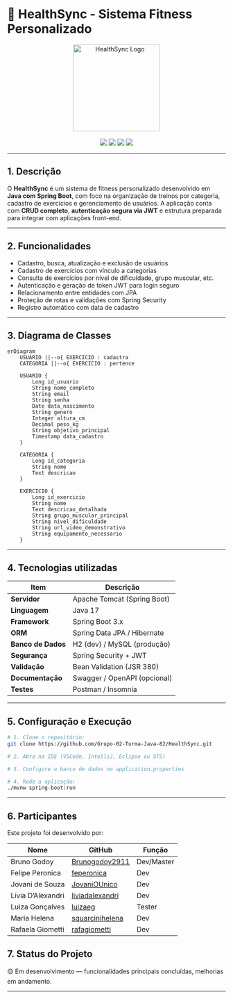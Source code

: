 
# 💪 HealthSync - Sistema Fitness Personalizado

<div align="center">
    <img src="https://ik.imagekit.io/tyji9rshh/Sem%20t%C3%ADtulo.jpg?updatedAt=1748973920122" title="HealthSync Logo" width="200" />
</div>

<br />

<div align="center">
  <img src="https://img.shields.io/badge/java-17-red?style=flat-square" />
  <img src="https://img.shields.io/badge/springboot-3.x-green?style=flat-square" />
  <img src="https://img.shields.io/badge/jwt-auth-blue?style=flat-square" />
  <img src="https://img.shields.io/badge/status-em%20desenvolvimento-yellow" />
</div>

---


## 1. Descrição

O **HealthSync** é um sistema de fitness personalizado desenvolvido em **Java com Spring Boot**, com foco na organização de treinos por categoria, cadastro de exercícios e gerenciamento de usuários. A aplicação conta com **CRUD completo**, **autenticação segura via JWT** e estrutura preparada para integrar com aplicações front-end.

---

## 2. Funcionalidades

- Cadastro, busca, atualização e exclusão de usuários
- Cadastro de exercícios com vínculo a categorias
- Consulta de exercícios por nível de dificuldade, grupo muscular, etc.
- Autenticação e geração de token JWT para login seguro
- Relacionamento entre entidades com JPA
- Proteção de rotas e validações com Spring Security
- Registro automático com data de cadastro

---

## 3. Diagrama de Classes


```mermaid
erDiagram
    USUARIO ||--o{ EXERCICIO : cadastra
    CATEGORIA ||--o{ EXERCICIO : pertence

    USUARIO {
        Long id_usuario
        String nome_completo
        String email
        String senha
        Date data_nascimento
        String genero
        Integer altura_cm
        Decimal peso_kg
        String objetivo_principal
        Timestamp data_cadastro
    }

    CATEGORIA {
        Long id_categoria
        String nome
        Text descricao
    }

    EXERCICIO {
        Long id_exercicio
        String nome
        Text descricao_detalhada
        String grupo_muscular_principal
        String nivel_dificuldade
        String url_video_demonstrativo
        String equipamento_necessario
    }
```

---

## 4. Tecnologias utilizadas

| Item                          | Descrição                         |
|-------------------------------|-----------------------------------|
| **Servidor**                  | Apache Tomcat (Spring Boot)       |
| **Linguagem**                 | Java 17                           |
| **Framework**                 | Spring Boot 3.x                   |
| **ORM**                       | Spring Data JPA / Hibernate       |
| **Banco de Dados**            | H2 (dev) / MySQL (produção)       |
| **Segurança**                 | Spring Security + JWT             |
| **Validação**                 | Bean Validation (JSR 380)         |
| **Documentação**              | Swagger / OpenAPI (opcional)      |
| **Testes**                    | Postman / Insomnia                |

------

## 5. Configuração e Execução

```bash
# 1. Clone o repositório:
git clone https://github.com/Grupo-02-Turma-Java-82/HealthSync.git

# 2. Abra na IDE (VSCode, IntelliJ, Eclipse ou STS)

# 3. Configure o banco de dados no application.properties

# 4. Rode a aplicação:
./mvnw spring-boot:run
```

---

## 6. Participantes

Este projeto foi desenvolvido por:

| Nome                | GitHub                                           | Função                 |
|---------------------|--------------------------------------------------|------------------------|
| Bruno Godoy         | [Brunogodoy2911](https://github.com/Brunogodoy2911) | Dev/Master         |
| Felipe Peronica     | [feperonica](https://github.com/feperonica)     |  Dev      |
| Jovani de Souza     | [JovaniOUnico](https://github.com/JovaniOUnico) | Dev            |
| Lívia D’Alexandri   | [liviadalexandri](https://github.com/liviadalexandri) | Dev               |
| Luiza Gonçalves     | [luizaeg](https://github.com/luizaeg)           | Tester                 |
| Maria Helena        | [squarcinihelena](https://github.com/squarcinihelena) | Dev               |
| Rafaela Giometti    | [rafagiometti](https://github.com/rafagiometti) | Dev                    |

## 7. Status do Projeto

🟡 Em desenvolvimento — funcionalidades principais concluídas, melhorias em andamento.

---
